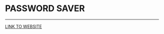 # PASSWORD SAVER
------------
[ LINK TO WEBSITE](https://password-savers.herokuapp.com/ "LINK TO WEBSITE")
